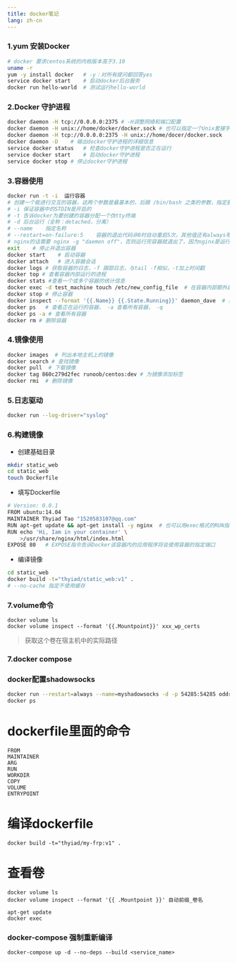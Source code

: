 ```yaml
---
title: docker笔记
lang: zh-cn
---
```


### 1.yum 安装Docker
``` bash
# docker 要求centos系统的内核版本高于3.10
uname -r
yum -y install docker   # -y：对所有提问都回答yes
service docker start    # 启动docker后台服务
docker run hello-world  # 测试运行hello-world
```

### 2.Docker 守护进程

``` bash
docker daemon -H tcp://0.0.0.0:2375 # -H调整网络和端口配置
docker daemon -H unix://home/docker/docker.sock # 也可以指定一个Unix套接字路径
docker daemon -H tcp://0.0.0.0:2375 -H unix://home/docer/docker.sock    # 也可以指定多个绑定地址
docker daemon -D    # 输出docker守护进程的详细信息
service docker status   # 检查docker守护进程是否正在运行
service docker start    # 启动docker守护进程
service docker stop # 停止docker守护进程
```

### 3.容器使用

``` bash
docker run -t -i  运行容器  
# 创建一个能进行交互的容器，这两个参数是最基本的，后跟 /bin/bash 之类的参数，指定要运行的程序
# -i 保证容器中的STDIN是开启的
# -t 告诉docker为要创建的容器分配一个伪tty终端
# -d 后台运行（全称：detached，分离）
# --name    指定名称
# --restart=on-failure:5    容器的退出代码非0时自动重启5次，其他值还有always等等
# nginx的话需要 nginx -g "daemon off"，否则运行完容器就退出了，因为nginx是运行一个bash（pid为1），容器是把pid为1的程序作为容器是否正在运行的依据，
exit    # 停止并退出容器
docker start    # 启动容器
docker attach   # 进入容器会话
docker logs # 获取容器的日志，-f 跟踪日志，与tail -f相似，-t加上时间戳
docker top # 查看容器内部运行的进程
docker stats #查看一个或多个容器的统计信息
docker exec -d test_machine touch /etc/new_config_file  # 在容器内部额外启动新进程
docker stop # 停止容器
docker inspect --format '{{.Name}} {{.State.Running}}' daemon_dave  # 获取更多的容器信息，--format 来查看指定信息，后面的容器名可以传递多个（同时查看多个容器的信息）
docker ps   # 查看正在运行的容器， -a 查看所有容器， -q 
docker ps -a # 查看所有容器
docker rm # 删除容器
```

### 4.镜像使用

``` bash
docker images  # 列出本地主机上的镜像
docker search # 查找镜像
docker pull  # 下载镜像
docker tag 860c279d2fec runoob/centos:dev # 为镜像添加标签
docker rmi  # 删除镜像
```

### 5.日志驱动

``` bash
docker run --log-driver="syslog"
```

### 6.构建镜像

- 创建基础目录
``` bash
mkdir static_web
cd static_web
touch Dockerfile
```
- 填写Dockerfile
``` bash
# Version: 0.0.1
FROM ubuntu:14.04
MAINTAINER Thyiad Tao "1520583107@qq.com"
RUN apt-get update && apt-get install -y nginx  # 也可以用exec格式的RUN指令：RUN [ "apt-get","-y","nginx" ]
RUN echo 'Hi, Iam in your container' \
    >/usr/share/nginx/html/index.html
EXPOSE 80   # EXPOSE指令告诉Docker该容器内的应用程序将会使用容器的指定端口
```
- 编译镜像
``` bash
cd static_web
docker build -t="thyiad/static_web:v1" .
# --no-cache 指定不使用缓存
```

### 7.volume命令
```
docker volume ls
docker volume inspect --format '{{.Mountpoint}}' xxx_wp_certs
```

> 获取这个卷在宿主机中的实际路径

### 7.docker compose

### docker配置shadowsocks
``` bash
docker run --restart=always --name=myshadowsocks -d -p 54285:54285 oddrationale/docker-shadowsocks -s 0.0.0.0 -p 54285 -k thyiad -m aes-256-cfb
docker ps
```



# dockerfile里面的命令

```
FROM
MAINTAINER
ARG
RUN
WORKDIR
COPY
VOLUME
ENTRYPOINT
```

# 编译dockerfile
```
docker build -t="thyiad/my-frp:v1" .
```

# 查看卷
```
docker volume ls
docker volume inspect --format '{{ .Mountpoint }}' 自动前缀_卷名

apt-get update
docker exec
```

### docker-compose 强制重新编译

```
docker-compose up -d --no-deps --build <service_name>
```
